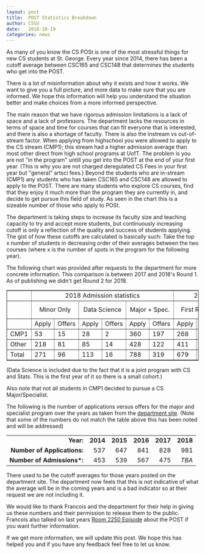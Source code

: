 ```yaml
---
layout: post
title:  POST Statistics Breakdown
author: CSSU
date:   2018-10-19
categories: news
---
```


As many of you know the CS POSt is one of the most stressful things for new CS students at St. George. Every year since 2014, there has been a cutoff average between CSC165 and CSC148 that determines the students who get into the POST.

There is a lot of misinformation about why it exists and how it works. We want to give you a full picture, and more data to make sure that you are informed. We hope this information will help you understand the situation better and make choices from a more informed perspective. 

The main reason that we have rigorous admission limitations is a lack of space and a lack of professors. The department lacks the resources in terms of space and time for courses that can fit everyone that is interested, and there is also a shortage of faculty. There is also the instream vs out-of-stream factor. When applying from highschool you were allowed to apply to the CS stream (CMP1); this stream had a higher admission average than most other direct from high school programs at UofT. The problem is you are not "in the program" untill you get into the POST at the end of your first year. (This is why you are not charged deregulated CS Fees in your first year but "general" artsci fees.) Beyond the students who are in-stream (CMP1) any students who has taken CSC165 and CSC148 are allowed to apply to the POST. There are many students who explore CS courses, find that they enjoy it much more than the program they are currently in, and decide to get pursue this field of study. As seen in the chart this is a sizeable number of those who apply to POSt.

The department is taking steps to increase its faculty size and teaching capacity to try and accept more students, but continuously increasing cutoff is only a reflection of the quality and success of students applying. The gist of how these cutoffs are calculated is basically such: Take the top x number of students in decreasing order of their averages between the two courses (where x is the number of spots in the program for the following year).

The following chart was provided after requests to the department for more concrete information. This comparison is between 2017 and 2018's Round 1. As of publishing we didn't get Round 2 for 2018.

<table cellpadding="2" border="1">
     <tbody>
       <tr>
         <td><br>
         </td>
         <td colspan="6" align="center">2018 Admission statistics</td>
         <td colspan="5" align="center">2017 Major + Spec. statistics</td>
       </tr>
       <tr>
         <td><br>
         </td>
         <td colspan="2" align="center">Minor Only</td>
         <td colspan="2" align="center">Data Science</td>
         <td colspan="2" align="center">Major + Spec.</td>
         <td colspan="2" align="center">First Round</td>
         <td colspan="2" align="center">Second Round</td>
         <td align="center">Transfer</td>
       </tr>
       <tr>
         <td><br>
         </td>
         <td>Apply</td>
         <td>Offers</td>
         <td>Apply</td>
         <td>Offers</td>
         <td>Apply</td>
         <td>Offers</td>
         <td>Apply</td>
         <td>Offers</td>
         <td>Apply</td>
         <td>Offers</td>
         <td>Offers</td>
       </tr>
       <tr>
         <td>CMP1</td>
         <td>53</td>
         <td>15</td>
         <td>28</td>
         <td>2</td>
         <td>360</td>
         <td>197</td>
         <td>268</td>
         <td>148</td>
         <td>57</td>
         <td>10</td>
       </tr>
       <tr>
         <td>Other</td>
         <td>218</td>
         <td>81</td>
         <td>85</td>
         <td>14</td>
         <td>428</td>
         <td>122</td>
         <td>411</td>
         <td>155</td>
         <td>272</td>
         <td>55</td>
       </tr>
       <tr>
         <td>Total</td>
         <td>271</td>
         <td>96</td>
         <td>113</td>
         <td>16</td>
         <td>788</td>
         <td>319</td>
         <td>679</td>
         <td>303</td>
         <td>329</td>
         <td>65</td>
         <td>38</td>
       </tr>
     </tbody>
   </table>

(Data Science is included due to the fact that it is a joint program with CS and Stats. This is the first year of it so there is a small cohort.)

Also note that not all students in CMP1 decided to pursue a CS Major/Specialist. 

The following is the number of applications versus offers for the major and specialist program over the years as taken from the [department site](http://web.cs.toronto.edu/program/ugrad/admission.htm). (Note that some of the numbers do not match the table above this has been noted and will be addressed)

<table cellspacing="3" cellpadding="3">
   <tbody align="right">
       <tr>
           <td><b>Year:</b></td>
           <td align="center"><b>2014</b></td>
           <td align="center"><b>2015</b></td>
           <td align="center"><b>2016</b></td>
           <td align="center"><b>2017</b></td>
           <td align="center"><b>2018</b></td>
       </tr>
       <tr>
           <td><b>Number of Applications:</b></td>
           <td>537</td>
           <td>647</td>
           <td>841</td>
           <td>828</td>
           <td>981</td>
       </tr>
       <tr>
           <td><b>Number of Admissions*:</b></td>
           <td>453</td>
           <td>539</td>
           <td>567</td>
           <td>475</td>
           <td><em>TBA</em></td>
       </tr>
   </tbody>
</table>

There used to be the cutoff averages for those years posted on the department site. The department now feels that this is not indicative of what the average will be in the coming years and is a bad indicator so at their request we are not including it.

We would like to thank Francois and the department for their help in giving us these numbers and their permission to release them to the public. Francois also talked on last years [Room 2250 Episode](https://soundcloud.com/room-2250/s1e2-the-pitt-questions) about the POST if you want further information.

If we get more information, we will update this post. We hope this has helped you and if you have any feedback feel free to let us know.